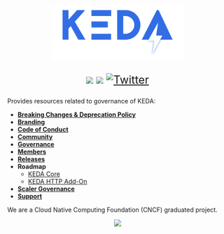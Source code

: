 <p align="center"><img src="logos/horizontal/color/keda-horizontal-color.png" width="300"/></p>


<p style="font-size: 25px" align="center">
<a href="https://bestpractices.coreinfrastructure.org/projects/3791"><img src="https://bestpractices.coreinfrastructure.org/projects/3791/badge"></a>
<a href="https://clomonitor.io/projects/cncf/keda"><img src="https://img.shields.io/endpoint?url=https://clomonitor.io/api/projects/cncf/keda/badge"></a>
<a href="https://twitter.com/kedaorg"><img src="https://img.shields.io/twitter/follow/kedaorg?style=social" alt="Twitter"></a></p>

Provides resources related to governance of KEDA:

- [**Breaking Changes & Deprecation Policy**](DEPRECATIONS.md)
- [**Branding**](BRANDING.md)
- [**Code of Conduct**](CODE_OF_CONDUCT.md)
- [**Community**](COMMUNITY.md)
- [**Governance**](GOVERNANCE.md)
- [**Members**](MEMBERS.md)
- [**Releases**](RELEASES.md)
- **Roadmap**
  - [KEDA Core](https://github.com/kedacore/keda/blob/main/ROADMAP.md)
  - [KEDA HTTP Add-On](https://github.com/kedacore/http-add-on/blob/main/ROADMAP.md)
- [**Scaler Governance**](SCALERS.md)
- [**Support**](SUPPORT.md)

We are a Cloud Native Computing Foundation (CNCF) graduated project.
<p align="center"><img src="logos/logo-cncf.svg" height="75px"></p>
